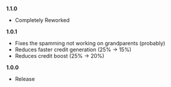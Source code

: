 **1.1.0**

- Completely Reworked

**1.0.1**

- Fixes the spamming not working on grandparents (probably)
- Reduces faster credit generation (25% -> 15%)
- Reduces credit boost (25% -> 20%)

**1.0.0**

- Release